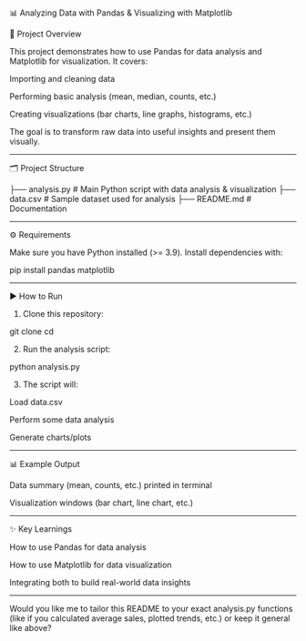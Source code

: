 

📊 Analyzing Data with Pandas & Visualizing with Matplotlib

📌 Project Overview

This project demonstrates how to use Pandas for data analysis and Matplotlib for visualization.
It covers:

Importing and cleaning data

Performing basic analysis (mean, median, counts, etc.)

Creating visualizations (bar charts, line graphs, histograms, etc.)


The goal is to transform raw data into useful insights and present them visually.


---

🗂 Project Structure

├── analysis.py      # Main Python script with data analysis & visualization
├── data.csv         # Sample dataset used for analysis
├── README.md        # Documentation


---

⚙ Requirements

Make sure you have Python installed (>= 3.9).
Install dependencies with:

pip install pandas matplotlib


---

▶ How to Run

1. Clone this repository:

git clone <your-repo-link>
cd <repo-folder>


2. Run the analysis script:

python analysis.py


3. The script will:

Load data.csv

Perform some data analysis

Generate charts/plots





---

📊 Example Output

Data summary (mean, counts, etc.) printed in terminal

Visualization windows (bar chart, line chart, etc.)



---

✨ Key Learnings

How to use Pandas for data analysis

How to use Matplotlib for data visualization

Integrating both to build real-world data insights



---

Would you like me to tailor this README to your exact analysis.py functions (like if you calculated average sales, plotted trends, etc.) or keep it general like above?

